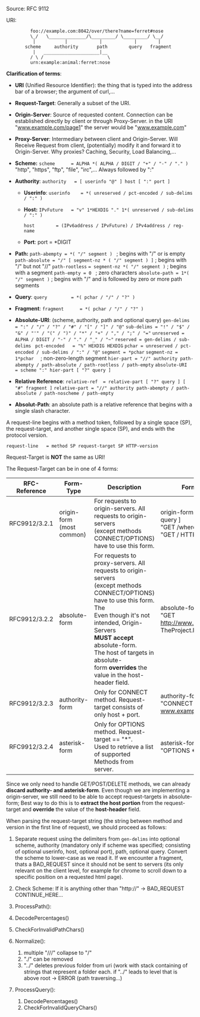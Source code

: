 Source: RFC 9112

URI:

```
         foo://example.com:8042/over/there?name=ferret#nose
         \_/   \______________/\_________/ \_________/ \__/
          |           |            |            |        |
       scheme     authority       path        query   fragment
          |   _____________________|__
         / \ /                        \
         urn:example:animal:ferret:nose
```

**Clarification of terms**:

* **URI** (Unified Resource Identifier): the thing that is typed into the address bar of a browser; the argument of curl,...
* **Request-Target**: Generally a subset of the URI.
* **Origin-Server**: Source of requested content. Connection can be established directly by client or through Proxy-Server. in the URI "www.example.com/page1" the server would be "www.example.com"
* **Proxy-Server**: Intermediary between client and Origin-Server. Will Receive Request from client, (potentially) modify it and forward it to Origin-Server. Why proxies? Caching, Security, Load Balancing,...
* **Scheme:**
  `scheme      = ALPHA *( ALPHA / DIGIT / "+" / "-" / "." )`
  "http", "https", "ftp", "file", "irc",... Always followed by ":"
* **Authority**:
  `authority   = [ userinfo "@" ] host [ ":" port ]`

  * **Userinfo**:
    `userinfo    = *( unreserved / pct-encoded / sub-delims / ":" )`
  * **Host:**
    `IPvFuture   = "v" 1*HEXDIG "." 1*( unreserved / sub-delims / ":" )`

    `host        = (IPv6address / IPvFuture) / IPv4address / reg-name`
  * **Port**:
    port          = *DIGIT
* **Path:**
  `path-abempty = *( "/" segment ) `                              ; begins with "/" or is empty
  `path-absolute = "/" [ segment-nz * ( "/" segment ) ]` ; begins with "/" but not "//"
  `path-rootless`	`= segment-nz *( "/" segment )`	  ; begins with a segment
  `path-empty = 0 `						  ; zero characters
  `absolute-path = 1*( "/" segment )`      ; begins with "/" and is followed by zero or more path segments
* **Query**:
  `query         = *( pchar / "/" / "?" )`
* **Fragment**:
  `fragment      = *( pchar / "/" / "?" )`
* **Absolute-URI**: (scheme, authority, path and optional query)
  `gen-delims = ":" / "/" / "?" / "#" / "[" / "]" / "@"`
  `sub-delims = "!" / "$" / "&" / "'" / "(" / ")" / "*" / "+" / "," / ";" / "="`
  `unreserved = ALPHA / DIGIT / "-" / "." / "_" / "~"`
  `reserved = gen-delims / sub-delims `
  `pct-encoded   = "%" HEXDIG HEXDIG`
  `pchar = unreserved / pct-encoded / sub-delims / ":" / "@"`
  `segment = *pchar`
  `segment-nz = 1*pchar  ` ; non-zero-length segment
  `hier-part = "//" authority path-abempty / path-absolute / path-rootless / path-empty`
  `absolute-URI  = scheme ":" hier-part [ "?" query ]`
* **Relative Reference**:
  `relative-ref  = relative-part [ "?" query ] [ "#" fragment ]`
  `relative-part = "//" authority path-abempty / path-absolute / path-noscheme / path-empty`
* **Absolut-Path**:
  an absolute path is a relative reference that begins with a single slash character.

A request-line begins with a method token, followed by a single space (SP), the request-target, and another single space (SP), and ends with the protocol version.

`request-line   = method SP request-target SP HTTP-version`

Request-Target is **NOT** the same as URI!

The Request-Target can be in one of 4 forms:

| RFC-Reference | Form-Type                      | Description                                                                                                                                                                                                                                                                                                                                  | Format & Example(s)                                                                                    |
| ------------- | ------------------------------ | -------------------------------------------------------------------------------------------------------------------------------------------------------------------------------------------------------------------------------------------------------------------------------------------------------------------------------------------- | ------------------------------------------------------------------------------------------------------ |
| RFC9912/3.2.1 | origin-form<br />(most common) | For requests to origin-servers. All requests to origin-servers<br />(except methods CONNECT/OPTIONS) have to use this form.                                                                                                                                                                                                                  | origin-form    = absolute-path [ "?" query ]<br />"GET /where?q=now HTTP/1.1"<br />"GET / HTTP/1.1"    |
| RFC9912/3.2.2 | absolute-form                  | For requests to proxy-servers. All requests to origin-servers<br />(except methods CONNECT/OPTIONS) have to use this form.<br />The <br />Even though it's not intended, Origin-Servers **MUST** **accept** absolute-form.<br />The host of targets in absolute-form **overrides** the value in the host-header field. | absolute-form  = absolute-URI<br />"GET http://www.example.org/pub/WWW/<br />TheProject.html HTTP/1.1" |
| RFC9912/3.2.3 | authority-form                 | Only for CONNECT method. Request-target consists of only host + port.                                                                                                                                                                                                                                                                       | authority-form = uri-host ":" port<br />"CONNECT www.example.com:7070"                                 |
| RFC9912/3.2.4 | asterisk-form                  | Only for OPTIONS method. Request-target == "*".<br />Used to retrieve a list of supported Methods from server.                                                                                                                                                                                                                               | asterisk-form  = "*"<br />"OPTIONS * HTTP/1.1"                                                         |

Since we only need to handle GET/POST/DELETE methods, we can already **discard authority- and asterisk-form**.
Even though we are implementing a origin-server, we still need to be able to accept request-targets in absolute-form;
Best way to do this is to **extract the host portion** from the request-target and **override** the value of the **host-header** field.

When parsing the request-target string (the string between method and version in the first line of request), we should proceed as follows:

1. Separate request using the delimiters from  `gen-delims`  into optional scheme, authority (mandatory only if scheme was specified; consisting of optional userinfo, host, optional port), path, optional query. Convert the scheme to lower-case as we read it. If we encounter a fragment, thats a BAD_REQUEST since it should not be sent to servers (its only relevant on the client level, for example for chrome to scroll down to a specific position on a requested html page).
2. Check Scheme: If it is anything other than "http://" -> BAD_REQUEST CONTINUE_HERE...
3. ProcessPath():
4. DecodePercentages()
5. CheckForInvalidPathChars()
6. Normalize():

   1. multiple "///" collapse to "/"
   2. "./" can be removed
   3. "../" deletes previous folder from uri (work with stack containing of strings that represent a folder each. if "../" leads to level that is above root -> ERROR (path traversing...)
7. ProcessQuery():

   1. DecodePercentages()
   2. CheckForInvalidQueryChars()
